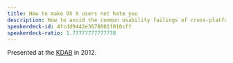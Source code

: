 ```yaml
---
title: How to make OS X users not hate you
description: How to avoid the common usability failings of cross-platform OS X applications.
speakerdeck-id: 4fcdd9442e3678001f010cff
speakerdeck-ratio: 1.77777777777778
---
```

Presented at the [KDAB](http://www.kdab.com) in 2012.
